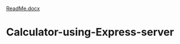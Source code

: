 [ReadMe.docx](https://github.com/techlops/Calculator-using-Express-server/files/8492487/ReadMe.docx)
# Calculator-using-Express-server
